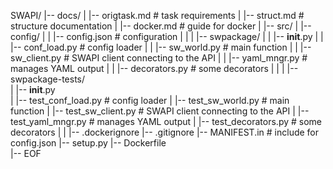 SWAPI/
|-- docs/
|   |-- origtask.md              # task requirements
|   |-- struct.md                # structure documentation
|   |-- docker.md                # guide for docker
|
|-- src/
|   |--config/
|   |   |-- config.json          # configuration
|   |
|   |-- swpackage/
|   |   |-- __init__.py
|   |   |-- conf_load.py         # config loader
|   |   |-- sw_world.py          # main function
|   |   |-- sw_client.py         # SWAPI client connecting to the API
|   |   |-- yaml_mngr.py         # manages YAML output
|   |   |-- decorators.py        # some decorators
|   |
|   |-- swpackage-tests/                  
|       |-- __init__.py   
|       |-- test_conf_load.py    # config loader
|       |-- test_sw_world.py     # main function
|       |-- test_sw_client.py    # SWAPI client connecting to the API
|       |-- test_yaml_mngr.py    # manages YAML output
|       |-- test_decorators.py   # some decorators
|
|
|-- .dockerignore
|-- .gitignore
|-- MANIFEST.in                  # include for config.json
|-- setup.py
|-- Dockerfile                
|-- EOF